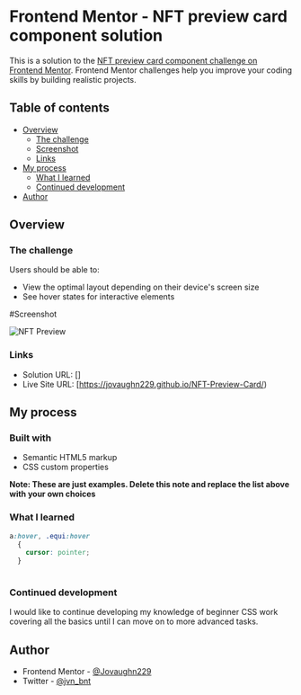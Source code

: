 # Frontend Mentor - NFT preview card component solution

This is a solution to the [NFT preview card component challenge on Frontend Mentor](https://www.frontendmentor.io/challenges/nft-preview-card-component-SbdUL_w0U). Frontend Mentor challenges help you improve your coding skills by building realistic projects. 

## Table of contents

- [Overview](#overview)
  - [The challenge](#the-challenge)
  - [Screenshot](#screenshot)
  - [Links](#links)
- [My process](#my-process)
  - [What I learned](#what-i-learned)
  - [Continued development](#continued-development)
- [Author](https://github.com/Jovaughn229?tab=repositories)


## Overview

### The challenge

Users should be able to:

- View the optimal layout depending on their device's screen size
- See hover states for interactive elements

#Screenshot

![NFT Preview](https://user-images.githubusercontent.com/56566585/156467763-0407fed3-b4c7-4925-873d-81a6ed62f87a.png)


### Links

- Solution URL: []
- Live Site URL: [https://jovaughn229.github.io/NFT-Preview-Card/)

## My process

### Built with

- Semantic HTML5 markup
- CSS custom properties

**Note: These are just examples. Delete this note and replace the list above with your own choices**

### What I learned

```css
a:hover, .equi:hover
  {
    cursor: pointer;
  }
  
```
<!-- This block of code give you the ability to select different cursor types while hovering. -->

### Continued development

I would like to continue developing my knowledge of beginner CSS work covering all the basics until I can move on to more advanced tasks.


## Author

- Frontend Mentor - [@Jovaughn229](https://www.frontendmentor.io/profile/Jovaughn229)
- Twitter - [@jvn_bnt](https://www.twitter.com/jvn_bnt)
